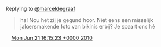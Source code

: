 Replying to [@marceldegraaf](https://twitter.com/marceldegraaf/status/16692780985)

> ha\! Nou het zij je gegund hoor\. Niet eens een misselijk jaloersmakende foto van bikinis erbij? Je spaart ons hè

<img src="../../media/tweet.ico" width="12" /> [Mon Jun 21 16:15:23 +0000 2010](https://twitter.com/DromerDenker/status/16704406490)